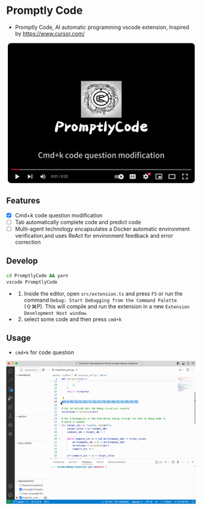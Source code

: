 # Promptly Code
* Promptly Code, AI automatic programming vscode extension, Inspired by https://www.cursor.com/

[![Watch the video](./youtube_cover.png)](https://youtu.be/KdTh2FbjVyo)

## Features

- [x] Cmd+k code question modification
- [ ] Tab automatically complete code and predict code
- [ ] Multi-agent technology encapsulates a Docker automatic environment verification,and uses ReAct for environment feedback and error correction

## Develop

```sh
cd PromptlyCode && yarn
vscode PromptlyCode
```

* 1. Inside the editor, open `src/extension.ts` and press `F5` or run the command `Debug: Start Debugging from the Command Palette` (⇧⌘P). This will compile and run the extension in a new `Extension Development Host window`.

* 2. select some code and then press `cmd+k`

## Usage

* `cmd+k` for code question

![](./select-ask.gif)

